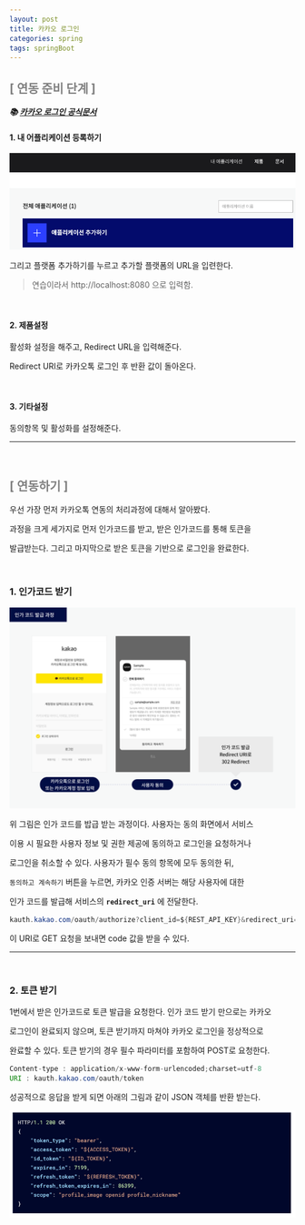```yaml
---
layout: post
title: 카카오 로그인
categories: spring
tags: springBoot
---
```


## <span style="color:gray">[ 연동 준비 단계 ]</span>

***📚 [카카오 로그인 공식문서](https://developers.kakao.com/docs/latest/ko/kakaologin/common)***

#### 1. 내 어플리케이션 등록하기

<img src="/assets/img/spring/kakao/kakao1.png">

그리고 플랫폼 추가하기를 누르고 추가할 플랫폼의 URL을 입련한다.

> 연습이라서 http://localhost:8080 으로 입력함.

<br>

#### 2. 제품설정

활성화 설정을 해주고, Redirect URL을 입력해준다. 

Redirect URI로 카카오톡 로그인 후 반환 값이 돌아온다.

<br>

#### 3. 기타설정

동의항목 및 활성화를 설정해준다.

---

<br>

## <span style="color:gray">[ 연동하기 ]</span>

우선 가장 먼저 카카오톡 연동의 처리과정에 대해서 알아봤다. 

과정을 크게 세가지로 먼저 인가코드를 받고, 받은 인가코드를 통해 토큰을 

발급받는다. 그리고 마지막으로 받은 토큰을 기반으로 로그인을 완료한다.

<br>

### 1. 인가코드 받기

<img src="/assets/img/spring/kakao/kakao2.png">

위 그림은 인가 코드를 밥급 받는 과정이다. 사용자는 동의 화면에서 서비스 

이용 시 필요한 사용자 정보 및 권한 제공에 동의하고 로그인을 요청하거나

로그인을 취소할 수 있다. 사용자가 필수 동의 항목에 모두 동의한 뒤,

`동의하고 계속하기` 버튼을 누르면, 카카오 인증 서버는 해당 사용자에 대한

인가 코드를 발급해 서비스의 **`redirect_uri`** 에 전달한다.

```java
kauth.kakao.com/oauth/authorize?client_id=${REST_API_KEY}&redirect_uri=${REDIRECT_URI}&response_type=code
```

이 URI로 GET 요청을 보내면 code 값을 받을 수 있다.

---

<br>

### 2. 토큰 받기

1번에서 받은 인가코드로 토큰 발급을 요청한다. 인가 코드 받기 만으로는 카카오

로그인이 완료되지 않으며, 토큰 받기까지 마쳐야 카카오 로그인을 정상적으로 

완료할 수 있다. 토큰 받기의 경우 필수 파라미터를 포함하여 POST로 요청한다.

```java
Content-type : application/x-www-form-urlencoded;charset=utf-8
URI : kauth.kakao.com/oauth/token
```

성공적으로 응답을 받게 되면 아래의 그림과 같이 JSON 객체를 반환 받는다.

<img src="/assets/img/spring/kakao/kakao3.png">